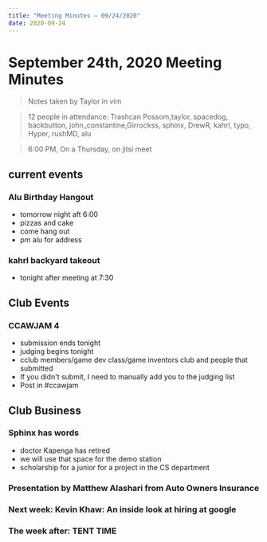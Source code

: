 ```yaml
---
title: "Meeting Minutes – 09/24/2020"
date: 2020-09-24
---
```

# September 24th, 2020 Meeting Minutes
> Notes taken by Taylor in vim

> 12 people in attendance: Trashcan Possom,taylor, spacedog, backbutton, john_constantine,Girrockss, sphinx, DrewR, kahrl, typo, Hyper, rushMD, alu

>6:00 PM, On a Thursday, on jitsi meet  

## current events

### Alu Birthday Hangout
* tomorrow night aft 6:00
* pizzas and cake
* come hang out
* pm alu for address

### kahrl backyard takeout
* tonight after meeting at 7:30

## Club Events

### CCAWJAM 4
* submission ends tonight
* judging begins tonight
* cclub members/game dev class/game inventors club and people that submitted
* If you didn't submit, I need to manually add you to the judging list
* Post in #ccawjam

## Club Business

### Sphinx has words
* doctor Kapenga has retired
* we will use that space  for the demo station
* scholarship for a junior for a project in the CS department

### Presentation by Matthew Alashari from Auto Owners Insurance

### Next week: Kevin Khaw: An inside look at hiring at google

### The week after: TENT TIME



